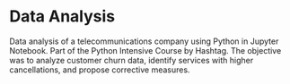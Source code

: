 # Data Analysis
<!--Análise de dados de uma empresa de telecomunicações utilizando Python e desenvolvido no Jupyter Notebook. Atividade do Intensivão de Python da Hashtag.  O objetivo foi analisar os dados de churn dos clientes e identificar os serviços com mais cancelamentos e propor medidas de correção.-->

Data analysis of a telecommunications company using Python in Jupyter Notebook. Part of the Python Intensive Course by Hashtag. The objective was to analyze customer churn data, identify services with higher cancellations, and propose corrective measures.
